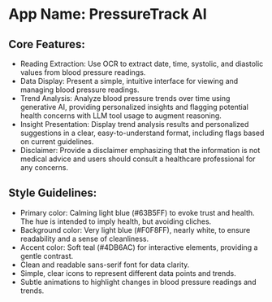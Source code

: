 # **App Name**: PressureTrack AI

## Core Features:

- Reading Extraction: Use OCR to extract date, time, systolic, and diastolic values from blood pressure readings.
- Data Display: Present a simple, intuitive interface for viewing and managing blood pressure readings.
- Trend Analysis: Analyze blood pressure trends over time using generative AI, providing personalized insights and flagging potential health concerns with LLM tool usage to augment reasoning.
- Insight Presentation: Display trend analysis results and personalized suggestions in a clear, easy-to-understand format, including flags based on current guidelines.
- Disclaimer: Provide a disclaimer emphasizing that the information is not medical advice and users should consult a healthcare professional for any concerns.

## Style Guidelines:

- Primary color: Calming light blue (#63B5FF) to evoke trust and health. The hue is intended to imply health, but avoiding cliches.
- Background color: Very light blue (#F0F8FF), nearly white, to ensure readability and a sense of cleanliness.
- Accent color: Soft teal (#4DB6AC) for interactive elements, providing a gentle contrast.
- Clean and readable sans-serif font for data clarity.
- Simple, clear icons to represent different data points and trends.
- Subtle animations to highlight changes in blood pressure readings and trends.